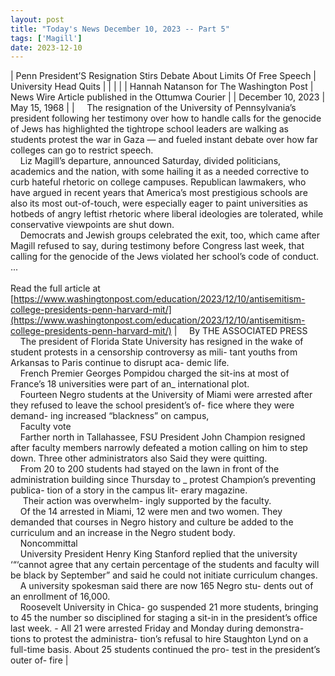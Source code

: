 ```yaml
---
layout: post
title: "Today's News December 10, 2023 -- Part 5"
tags: ['Magill']
date: 2023-12-10
---
```


| Penn President’S Resignation Stirs Debate About Limits Of Free Speech | University Head Quits |
|  |  |
| Hannah Natanson for The Washington Post | News Wire Article published in the Ottumwa Courier |
| December 10, 2023 | May 15, 1968 |
| &nbsp;&nbsp;&nbsp;&nbsp;The resignation of the University of Pennsylvania’s president following her testimony over how to handle calls for the genocide of Jews has highlighted the tightrope school leaders are walking as students protest the war in Gaza — and fueled instant debate over how far colleges can go to restrict speech.<br>&nbsp;&nbsp;&nbsp;&nbsp;Liz Magill’s departure, announced Saturday, divided politicians, academics and the nation, with some hailing it as a needed corrective to curb hateful rhetoric on college campuses. Republican lawmakers, who have argued in recent years that America’s most prestigious schools are also its most out-of-touch, were especially eager to paint universities as hotbeds of angry leftist rhetoric where liberal ideologies are tolerated, while conservative viewpoints are shut down.<br>&nbsp;&nbsp;&nbsp;&nbsp;Democrats and Jewish groups celebrated the exit, too, which came after Magill refused to say, during testimony before Congress last week, that calling for the genocide of the Jews violated her school’s code of conduct.  ...<br><br>Read the full article at<br>[https://www.washingtonpost.com/education/2023/12/10/antisemitism-college-presidents-penn-harvard-mit/](https://www.washingtonpost.com/education/2023/12/10/antisemitism-college-presidents-penn-harvard-mit/) | &nbsp;&nbsp;&nbsp;&nbsp;By THE ASSOCIATED PRESS<br>&nbsp;&nbsp;&nbsp;&nbsp;The president of Florida State University has resigned in the wake of student protests in a censorship controversy as mili- tant youths from Arkansas to Paris continue to disrupt aca- demic life.<br>&nbsp;&nbsp;&nbsp;&nbsp;French Premier Georges Pompidou charged the sit-ins at most of France’s 18 universities were part of an_ international plot.<br>&nbsp;&nbsp;&nbsp;&nbsp;Fourteen Negro students at the University of Miami were arrested after they refused to leave the school president’s of- fice where they were demand- ing increased “blackness” on campus,<br>&nbsp;&nbsp;&nbsp;&nbsp;Faculty vote<br>&nbsp;&nbsp;&nbsp;&nbsp;Farther north in Tallahassee, FSU President John Champion resigned after faculty members narrowly defeated a motion calling on him to step down. Three other administrators also Said they were quitting.<br>&nbsp;&nbsp;&nbsp;&nbsp;From 20 to 200 students had stayed on the lawn in front of the administration building since Thursday to _ protest Champion’s preventing publica- tion of a story in the campus lit- erary magazine.<br>&nbsp;&nbsp;&nbsp;&nbsp; Their action was overwhelm- ingly supported by the faculty.<br>&nbsp;&nbsp;&nbsp;&nbsp;Of the 14 arrested in Miami, 12 were men and two women. They demanded that courses in Negro history and culture be added to the curriculum and an increase in the Negro student body.<br>&nbsp;&nbsp;&nbsp;&nbsp;Noncommittal<br>&nbsp;&nbsp;&nbsp;&nbsp;University President Henry King Stanford replied that the university ‘“‘cannot agree that any certain percentage of the students and faculty will be black by September” and said he could not initiate curriculum changes.<br>&nbsp;&nbsp;&nbsp;&nbsp;A university spokesman said there are now 165 Negro stu- dents out of an enrollment of 16,000.<br>&nbsp;&nbsp;&nbsp;&nbsp;Roosevelt University in Chica- go suspended 21 more students, bringing to 45 the number so disciplined for staging a sit-in in the president’s office last week. - All 21 were arrested Friday and Monday during demonstra- tions to protest the administra- tion’s refusal to hire Staughton Lynd on a full-time basis. About 25 students continued the pro- test in the president’s outer of- fire  |